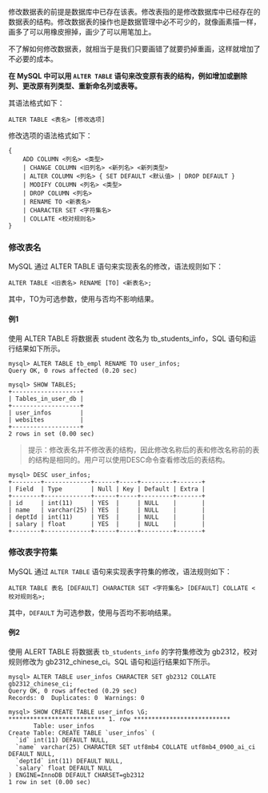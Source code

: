 修改数据表的前提是数据库中已存在该表。修改表指的是修改数据库中已经存在的数据表的结构。修改数据表的操作也是数据管理中必不可少的，就像画素描一样，画多了可以用橡皮擦掉，画少了可以用笔加上。

不了解如何修改数据表，就相当于是我们只要画错了就要扔掉重画，这样就增加了不必要的成本。

**在 MySQL 中可以用 `ALTER TABLE` 语句来改变原有表的结构，例如增加或删除列、更改原有列类型、重新命名列或表等。**

其语法格式如下：

```mysql
ALTER TABLE <表名> [修改选项]
```

修改选项的语法格式如下：

```mysql
{
	ADD COLUMN <列名> <类型>
	| CHANGE COLUMN <旧列名> <新列名> <新列类型>
	| ALTER COLUMN <列名> { SET DEFAULT <默认值> | DROP DEFAULT }
    | MODIFY COLUMN <列名> <类型>
    | DROP COLUMN <列名>
    | RENAME TO <新表名>
    | CHARACTER SET <字符集名>
    | COLLATE <校对规则名> 
}
```

### 修改表名

MySQL 通过 ALTER TABLE 语句来实现表名的修改，语法规则如下：

```mysql
ALTER TABLE <旧表名> RENAME [TO] <新表名>;
```

其中，TO为可选参数，使用与否均不影响结果。

#### 例1

使用 ALTER TABLE 将数据表 student 改名为 tb_students_info，SQL 语句和运行结果如下所示。

```mysql
mysql> ALTER TABLE tb_empl RENAME TO user_infos;
Query OK, 0 rows affected (0.20 sec)

mysql> SHOW TABLES;
+-------------------+
| Tables_in_user_db |
+-------------------+
| user_infos        |
| websites          |
+-------------------+
2 rows in set (0.00 sec)
```

> 提示：修改表名并不修改表的结构，因此修改名称后的表和修改名称前的表的结构是相同的。用户可以使用DESC命令查看修改后的表结构。

```mysql
mysql> DESC user_infos;
+--------+-------------+------+-----+---------+-------+
| Field  | Type        | Null | Key | Default | Extra |
+--------+-------------+------+-----+---------+-------+
| id     | int(11)     | YES  |     | NULL    |       |
| name   | varchar(25) | YES  |     | NULL    |       |
| deptId | int(11)     | YES  |     | NULL    |       |
| salary | float       | YES  |     | NULL    |       |
+--------+-------------+------+-----+---------+-------+
```

### 修改表字符集

MySQL 通过 `ALTER TABLE` 语句来实现表字符集的修改，语法规则如下：

```mysql
ALTER TABLE 表名 [DEFAULT] CHARACTER SET <字符集名> [DEFAULT] COLLATE <校对规则名>;
```

其中，`DEFAULT` 为可选参数，使用与否均不影响结果。

#### 例2

使用 ALERT TABLE 将数据表 `tb_students_info` 的字符集修改为 gb2312，校对规则修改为 gb2312_chinese_ci。SQL 语句和运行结果如下所示。

```mysql
mysql> ALTER TABLE user_infos CHARACTER SET gb2312 COLLATE gb2312_chinese_ci;
Query OK, 0 rows affected (0.29 sec)
Records: 0  Duplicates: 0  Warnings: 0

mysql> SHOW CREATE TABLE user_infos \G;
*************************** 1. row ***************************
       Table: user_infos
Create Table: CREATE TABLE `user_infos` (
  `id` int(11) DEFAULT NULL,
  `name` varchar(25) CHARACTER SET utf8mb4 COLLATE utf8mb4_0900_ai_ci DEFAULT NULL,
  `deptId` int(11) DEFAULT NULL,
  `salary` float DEFAULT NULL
) ENGINE=InnoDB DEFAULT CHARSET=gb2312
1 row in set (0.00 sec)
```

